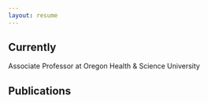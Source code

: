 ```yaml
---
layout: resume
---
```

## Currently

Associate Professor at Oregon Health & Science University 


## Publications

<!-- A list is also available [online](https://scholar.google.com/citations?hl=en&user=V5z9qWgAAAAJ) -->



<!-- ### Footer

Last updated: Feb 2025 -->


